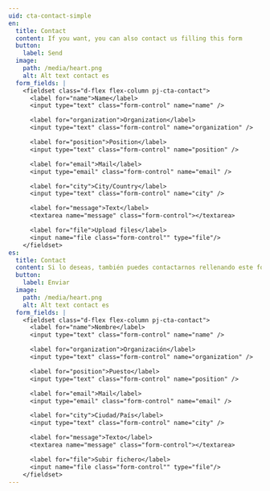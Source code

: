 ```yaml
---
uid: cta-contact-simple
en:
  title: Contact
  content: If you want, you can also contact us filling this form
  button:
    label: Send
  image:
    path: /media/heart.png
    alt: Alt text contact es
  form_fields: |
    <fieldset class="d-flex flex-column pj-cta-contact">
      <label for="name">Name</label>
      <input type="text" class="form-control" name="name" />

      <label for="organization">Organization</label>
      <input type="text" class="form-control" name="organization" />

      <label for="position">Position</label>
      <input type="text" class="form-control" name="position" />

      <label for="email">Mail</label>
      <input type="email" class="form-control" name="email" />

      <label for="city">City/Country</label>
      <input type="text" class="form-control" name="city" />

      <label for="message">Text</label>
      <textarea name="message" class="form-control"></textarea>

      <label for="file">Upload files</label>
      <input name="file class="form-control"" type="file"/>
    </fieldset>
es:
  title: Contact
  content: Si lo deseas, también puedes contactarnos rellenando este formulario
  button:
    label: Enviar
  image:
    path: /media/heart.png
    alt: Alt text contact es
  form_fields: |
    <fieldset class="d-flex flex-column pj-cta-contact">
      <label for="name">Nombre</label>
      <input type="text" class="form-control" name="name" />

      <label for="organization">Organización</label>
      <input type="text" class="form-control" name="organization" />

      <label for="position">Puesto</label>
      <input type="text" class="form-control" name="position" />

      <label for="email">Mail</label>
      <input type="email" class="form-control" name="email" />

      <label for="city">Ciudad/País</label>
      <input type="text" class="form-control" name="city" />

      <label for="message">Texto</label>
      <textarea name="message" class="form-control"></textarea>

      <label for="file">Subir fichero</label>
      <input name="file class="form-control"" type="file"/>
    </fieldset>
---
```

